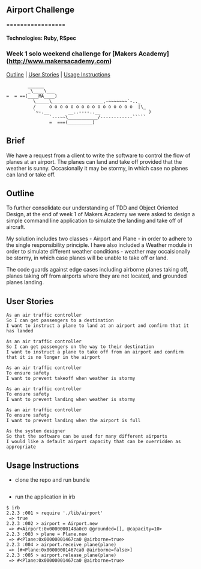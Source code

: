 ## Airport Challenge
=================
#### Technologies: Ruby, RSpec
### Week 1 solo weekend challenge for [Makers Academy] (http://www.makersacademy.com)
[Outline](#outline) | [User Stories](#user-stories) | [Usage Instructions](#usage-instructions) 

```
        ______
        _\____\___
=  = ==(____MA____)
          \_____\___________________,-~~~~~~~`-.._
          /     o o o o o o o o o o o o o o o o  |\_
          `~-.__       __..----..__                  )
                `---~~\___________/------------`````
                =  ===(_________)

```

## Brief
We have a request from a client to write the software to control the flow of planes at an airport. The planes can land and take off provided that the weather is sunny. Occasionally it may be stormy, in which case no planes can land or take off.

## Outline
To further consolidate our understanding of TDD and Object Oriented Design, at the end of week 1 of Makers Academy we were asked to design a simple command line application to simulate the landing and take off of aircraft.

My solution includes two classes - Airport and Plane - in order to adhere to the single responsibility principle.  I have also included a Weather module in order to simulate different weather conditions - weather may occaisionally be stormy, in which case planes will be unable to take off or land.  

The code guards against edge cases including airborne planes taking off, planes taking off from airports where they are not located, and grounded planes landing.

## User Stories
```
As an air traffic controller 
So I can get passengers to a destination 
I want to instruct a plane to land at an airport and confirm that it has landed 

As an air traffic controller 
So I can get passengers on the way to their destination 
I want to instruct a plane to take off from an airport and confirm that it is no longer in the airport

As an air traffic controller 
To ensure safety 
I want to prevent takeoff when weather is stormy 

As an air traffic controller 
To ensure safety 
I want to prevent landing when weather is stormy 

As an air traffic controller 
To ensure safety 
I want to prevent landing when the airport is full 

As the system designer
So that the software can be used for many different airports
I would like a default airport capacity that can be overridden as appropriate
```

## Usage Instructions
* clone the repo and run bundle
```shell
```
* run the application in irb
```shell
$ irb
2.2.3 :001 > require './lib/airport'
 => true 
2.2.3 :002 > airport = Airport.new
 => #<Airport:0x0000000148a0c0 @grounded=[], @capacity=10> 
2.2.3 :003 > plane = Plane.new
 => #<Plane:0x00000001467ca0 @airborne=true> 
2.2.3 :004 > airport.receive_plane(plane)
 => [#<Plane:0x00000001467ca0 @airborne=false>] 
2.2.3 :005 > airport.release_plane(plane)
 => #<Plane:0x00000001467ca0 @airborne=true> 
```
